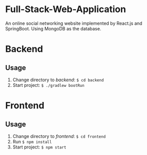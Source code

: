 # Full-Stack-Web-Application
An online social networking website implemented by React.js and SpringBoot. Using MongoDB as the database.
# Backend
## Usage
1. Change directory to _backend_: `$ cd backend`
2. Start project: `$ ./gradlew bootRun`

# Frontend
## Usage
1. Change directory to _frontend_: `$ cd frontend`
2. Run `$ npm install`
3. Start project: `$ npm start`
